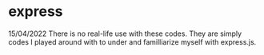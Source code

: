 # express

15/04/2022 There is no real-life use with these codes. They are simply codes I played around with to under and familliarize myself with express.js.
